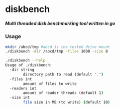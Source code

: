# diskbench

##### Multi threaded disk benchmarking tool written in go

### Usage

```bash
mkdir /abcd/tmp #abcd is the tested drive mount
./diskbench -dir /abcd/tmp -files 1000 -size 8

./diskbench --help                          
Usage of ./diskbench:
  -dir string
        directory path to read (default ".")
  -files int
        amount of files to write
  -readers int
        amount of reader threads (default 1)
  -size int
        file size in MB (to write) (default 10)
```

